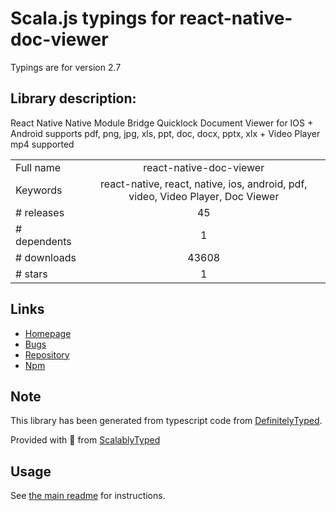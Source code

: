 
# Scala.js typings for react-native-doc-viewer

Typings are for version 2.7

## Library description:
React Native Native Module Bridge Quicklock Document Viewer for IOS + Android supports pdf, png, jpg, xls, ppt, doc, docx, pptx, xlx + Video Player mp4 supported

|                    |                 |
| ------------------ | :-------------: |
| Full name          | react-native-doc-viewer |
| Keywords           | react-native, react, native, ios, android, pdf, video, Video Player, Doc Viewer |
| # releases         | 45 |
| # dependents       | 1 |
| # downloads        | 43608 |
| # stars            | 1 |

## Links
- [Homepage](https://github.com/philipphecht/react-native-doc-viewer/blob/master/README.md)
- [Bugs](https://github.com/philipphecht/react-native-doc-viewer/issues)
- [Repository](https://github.com/philipphecht/react-native-doc-viewer)
- [Npm](https://www.npmjs.com/package/react-native-doc-viewer)
    


## Note
This library has been generated from typescript code from [DefinitelyTyped](https://definitelytyped.org).

Provided with :purple_heart: from [ScalablyTyped](https://github.com/oyvindberg/ScalablyTyped)

## Usage
See [the main readme](../../readme.md) for instructions.


